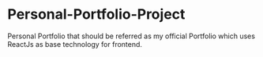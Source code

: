 # Personal-Portfolio-Project
Personal Portfolio that should be referred as my official Portfolio which uses ReactJs as base technology for frontend.
